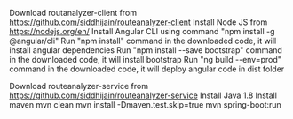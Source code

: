 Download routanalyzer-client from https://github.com/siddhijain/routeanalyzer-client
Install Node JS from https://nodejs.org/en/
Install Angular CLI using command "npm install -g @angular/cli"
Run "npm install" command in the downloaded code, it will install angular dependencies
Run "npm install --save bootstrap" command in the downloaded code, it will install bootstrap
Run "ng build --env=prod" command in the downloaded code, it will deploy angular code in dist folder

Download routeanalyzer-service from https://github.com/siddhijain/routeanalyzer-service
Install Java 1.8
Install maven
mvn clean
mvn install -Dmaven.test.skip=true
mvn spring-boot:run

